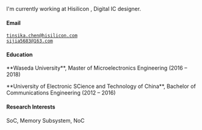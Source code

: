 
I'm currently working at Hisilicon , Digital IC designer. 

#### Email  
<code>tinsika.chen@hisilicon.com</code>  
<code>sijia5683@163.com</code>

#### Education  
<p>**Waseda University**, Master of Microelectronics Engineering (2016 – 2018)</p> 
<p>**University of Electronic SCience and Technology of China**, Bachelor of Communications Engineering (2012 – 2016)</p> 

#### Research Interests  
SoC, Memory Subsystem, NoC
